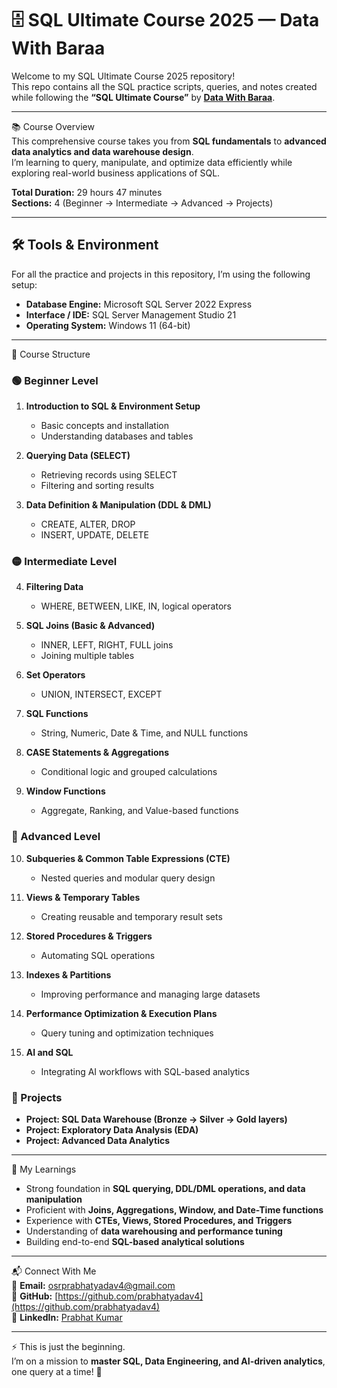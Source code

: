 # 🗄️ SQL Ultimate Course 2025 — Data With Baraa  
Welcome to my SQL Ultimate Course 2025 repository!  
This repo contains all the SQL practice scripts, queries, and notes created while following the **“SQL Ultimate Course”** by **[Data With Baraa](https://www.youtube.com/@DataWithBaraa)**.

---

📚 Course Overview  
This comprehensive course takes you from **SQL fundamentals** to **advanced data analytics and data warehouse design**.  
I’m learning to query, manipulate, and optimize data efficiently while exploring real-world business applications of SQL.

**Total Duration:** 29 hours 47 minutes  
**Sections:** 4 (Beginner → Intermediate → Advanced → Projects)

---

## 🛠️ Tools & Environment  

For all the practice and projects in this repository, I’m using the following setup:

- **Database Engine:** Microsoft SQL Server 2022 Express  
- **Interface / IDE:** SQL Server Management Studio 21
- **Operating System:** Windows 11 (64-bit)  

---

📂 Course Structure  

### 🟢 Beginner Level  
1. **Introduction to SQL & Environment Setup**  
   - Basic concepts and installation  
   - Understanding databases and tables  

2. **Querying Data (SELECT)**  
   - Retrieving records using SELECT  
   - Filtering and sorting results  

3. **Data Definition & Manipulation (DDL & DML)**  
   - CREATE, ALTER, DROP  
   - INSERT, UPDATE, DELETE  



### 🟡 Intermediate Level  
4. **Filtering Data**  
   - WHERE, BETWEEN, LIKE, IN, logical operators  

5. **SQL Joins (Basic & Advanced)**  
   - INNER, LEFT, RIGHT, FULL joins  
   - Joining multiple tables  

6. **Set Operators**  
   - UNION, INTERSECT, EXCEPT  

7. **SQL Functions**  
   - String, Numeric, Date & Time, and NULL functions  

8. **CASE Statements & Aggregations**  
   - Conditional logic and grouped calculations  

9. **Window Functions**  
   - Aggregate, Ranking, and Value-based functions  



### 🔴 Advanced Level  
10. **Subqueries & Common Table Expressions (CTE)**  
    - Nested queries and modular query design  

11. **Views & Temporary Tables**  
    - Creating reusable and temporary result sets  

12. **Stored Procedures & Triggers**  
    - Automating SQL operations  

13. **Indexes & Partitions**  
    - Improving performance and managing large datasets  

14. **Performance Optimization & Execution Plans**  
    - Query tuning and optimization techniques  

15. **AI and SQL**  
    - Integrating AI workflows with SQL-based analytics  



### 🧪 Projects  
- **Project: SQL Data Warehouse (Bronze → Silver → Gold layers)**  
- **Project: Exploratory Data Analysis (EDA)**  
- **Project: Advanced Data Analytics**

---

🧠 My Learnings  
- Strong foundation in **SQL querying, DDL/DML operations, and data manipulation**  
- Proficient with **Joins, Aggregations, Window, and Date-Time functions**  
- Experience with **CTEs, Views, Stored Procedures, and Triggers**  
- Understanding of **data warehousing and performance tuning**  
- Building end-to-end **SQL-based analytical solutions**

---

📬 Connect With Me  
📌 **Email:** osrprabhatyadav4@gmail.com  
📌 **GitHub:** [https://github.com/prabhatyadav4](https://github.com/prabhatyadav4)  
📌 **LinkedIn:** [Prabhat Kumar](https://www.linkedin.com/in/prabhat-kumar-95059531a?utm_source=share&utm_campaign=share_via&utm_content=profile&utm_medium=android_app)  

---

⚡ This is just the beginning.  
I’m on a mission to **master SQL, Data Engineering, and AI-driven analytics**, one query at a time! 🚀
